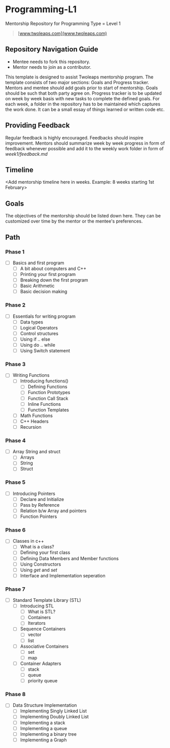 # Programming-L1

Mentorship Repository for Programming Type = Level 1
> [www.twoleaps.com](www.twoleaps.com)

## Repository Navigation Guide
* Mentee needs to fork this repository.
* Mentor needs to join as a contributor.

This template is designed to assist Twoleaps mentorship program. The template consists of two 
major sections: Goals and Progress tracker. Mentors and mentee should add goals prior to start of 
mentorship. Goals should be such that both party agree on. Progress tracker is to be updated on week
by week basis with new tasks to complete the defined goals. For each week, a folder in the repository
has to be maintained which captures the work done. It can be a small essay of things learned or written
code etc.

## Providing Feedback

Regular feedback is highly encouraged. Feedbacks should inspire improvement. Mentors should summarize week by week progress in form of feedback whenever possible and add it to the weekly work folder in form of *week1/feedback.md*

## Timeline

<Add mentorship timeline here in weeks. Example: 8 weeks starting 1st February>


## Goals
The objectives of the mentorship should be listed down here. They can be customized over time by the mentor
or the mentee's preferences.

## Path

### Phase 1
- [ ] Basics and first program 
    - [ ] A bit about computers and C++ 
    - [ ] Printing your first program
    - [ ] Breaking down the first program
    - [ ] Basic Arithmetic
    - [ ] Basic decision making
    
### Phase 2
- [ ] Essentials for writing program
    - [ ] Data types
    - [ ] Logical Operators
    - [ ] Control structures
    - [ ] Using if .. else 
    - [ ] Using do .. while
    - [ ] Using Switch statement

### Phase 3 
- [ ] Writing Functions  
    - [ ] Introducing functions()
        - [ ] Defining Functions
        - [ ] Function Prototypes
        - [ ] Function Call Stack
        - [ ] Inline Functions
        - [ ] Function Templates
    - [ ] Math Functions
    - [ ] C++ Headers
    - [ ] Recursion
 
### Phase 4
- [ ] Array String and struct
   - [ ] Arrays
   - [ ] String
   - [ ] Struct
   
### Phase 5
- [ ] Introducing Pointers
    - [ ] Declare and Initialize
    - [ ] Pass by Reference
    - [ ] Relation b/w Array and pointers
    - [ ] Function Pointers
    
### Phase 6
- [ ] Classes in c++
    - [ ] What is a class?
    - [ ] Defining your first class
    - [ ] Defining Data Members and Member functions
    - [ ] Using Constructors
    - [ ] Using *get* and *set*
    - [ ] Interface and Implementation seperation
    
### Phase 7
- [ ] Standard Template Library (STL)
    - [ ] Introducing STL
        - [ ] What is  STL?
        - [ ] Containers
        - [ ] Iterators
    - [ ] Sequence Containers
        - [ ] vector
        - [ ] list
    - [ ] Associative Containers
        - [ ] set
        - [ ] map
    - [ ] Container Adapters
        - [ ] stack
        - [ ] queue
        - [ ] priority queue
    
 ### Phase 8
 - [ ] Data Structure Implementation
    - [ ] Implementing Singly Linked List
    - [ ] Implementing Doubly Linked List 
    - [ ] Implementing a stack
    - [ ] Implementing a queue
    - [ ] Implementing a binary tree
    - [ ] Implementing a Graph
